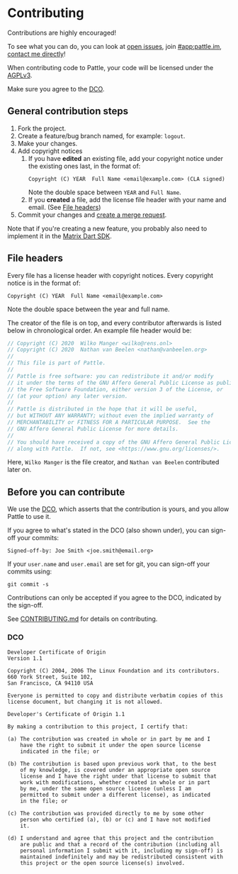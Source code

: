 # Contributing

  Contributions are highly encouraged!

  To see what you can do, you can look at
  [open issues](https://git.pattle.im/pattle/pattle/issues),
  join [#app:pattle.im](https://matrix.to/#/#app:pattle.im),
  [contact me directly](https://matrix.to/#/@wilko:pattle.im)!

  When contributing code to Pattle, your code will be licensed under the
  [AGPLv3](https://www.gnu.org/licenses/agpl-3.0.en.html).

  Make sure you agree to the [DCO](#DCO).

## General contribution steps

  1. Fork the project.
  2. Create a feature/bug branch named, for example: `logout`.
  3. Make your changes.
  4. Add copyright notices
      1. If you have **edited** an existing file, add your copyright notice
         under the existing ones last, in the format of:
         ```
         Copyright (C) YEAR  Full Name <email@example.com> (CLA signed)
         ```
         Note the double space between `YEAR` and `Full Name`.
      2. If you **created** a file, add the license file header with your name
         and email. (See [File headers](#file-headers))
  5. Commit your changes and
     [create a merge request](https://git.pattle.im/pattle/pattle/merge_requests/new).

  Note that if you're creating a new feature, you probably also need to implement
  it in the [Matrix Dart SDK](https://git.pattle.im/pattle/library/matrix-dart-sdk).

## File headers

  Every file has a license header with copyright notices. Every copyright
  notice is in the format of:
  ```
  Copyright (C) YEAR  Full Name <email@example.com>
  ```
  Note the double space between the year and full name.

  The creator of the file is on top, and every contributor afterwards is
  listed below in chronological order. An example file header would be:

  ```dart
  // Copyright (C) 2020  Wilko Manger <wilko@rens.onl>
  // Copyright (C) 2020  Nathan van Beelen <nathan@vanbeelen.org>
  //
  // This file is part of Pattle.
  //
  // Pattle is free software: you can redistribute it and/or modify
  // it under the terms of the GNU Affero General Public License as published by
  // the Free Software Foundation, either version 3 of the License, or
  // (at your option) any later version.
  //
  // Pattle is distributed in the hope that it will be useful,
  // but WITHOUT ANY WARRANTY; without even the implied warranty of
  // MERCHANTABILITY or FITNESS FOR A PARTICULAR PURPOSE.  See the
  // GNU Affero General Public License for more details.
  //
  // You should have received a copy of the GNU Affero General Public License
  // along with Pattle.  If not, see <https://www.gnu.org/licenses/>.
  ```

  Here, `Wilko Manger` is the file creator, and `Nathan van Beelen` contributed later on.

## Before you can contribute

   We use the [DCO](https://developercertificate.org/), which asserts that the
   contribution is yours, and you allow Pattle to use it.

   If you agree to what's stated in the DCO (also shown under), you can
   sign-off your commits:

   ```
   Signed-off-by: Joe Smith <joe.smith@email.org>
   ```

   If your `user.name` and `user.email` are set for git, you can
   sign-off your commits using:

   ```
   git commit -s
   ```

   Contributions can only be accepted if you agree to the DCO,
   indicated by the sign-off.
   
   See [CONTRIBUTING.md](CONTRIBUTING.md) for details on contributing.

### DCO

   ```text
   Developer Certificate of Origin
   Version 1.1

   Copyright (C) 2004, 2006 The Linux Foundation and its contributors.
   660 York Street, Suite 102,
   San Francisco, CA 94110 USA

   Everyone is permitted to copy and distribute verbatim copies of this
   license document, but changing it is not allowed.

   Developer's Certificate of Origin 1.1

   By making a contribution to this project, I certify that:

   (a) The contribution was created in whole or in part by me and I
       have the right to submit it under the open source license
       indicated in the file; or

   (b) The contribution is based upon previous work that, to the best
       of my knowledge, is covered under an appropriate open source
       license and I have the right under that license to submit that
       work with modifications, whether created in whole or in part
       by me, under the same open source license (unless I am
       permitted to submit under a different license), as indicated
       in the file; or

   (c) The contribution was provided directly to me by some other
       person who certified (a), (b) or (c) and I have not modified
       it.

   (d) I understand and agree that this project and the contribution
       are public and that a record of the contribution (including all
       personal information I submit with it, including my sign-off) is
       maintained indefinitely and may be redistributed consistent with
       this project or the open source license(s) involved.
   ```